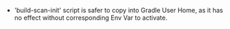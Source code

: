- 'build-scan-init' script is safer to copy into Gradle User Home, as it has no effect without corresponding Env Var to activate.
